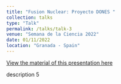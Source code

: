 ```yaml
---
title: "Fusion Nuclear: Proyecto DONES "
collection: talks
type: "Talk"
permalink: /talks/talk-3
venue: "Semana de la Ciencia 2022"
date: 01/11/2022
location: "Granada - Spain"
---
```


[View the material of this presentation here](http://andimec.github.io/files/talks/talk-3)

description 5

